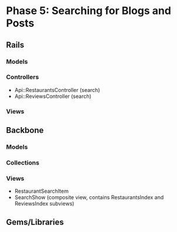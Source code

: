 # Phase 5: Searching for Blogs and Posts

## Rails
### Models

### Controllers
* Api::RestaurantsController (search)
* Api::ReviewsController (search)

### Views

## Backbone
### Models

### Collections

### Views
* RestaurantSearchItem
* SearchShow (composite view, contains RestaurantsIndex and ReviewsIndex subviews)

## Gems/Libraries
